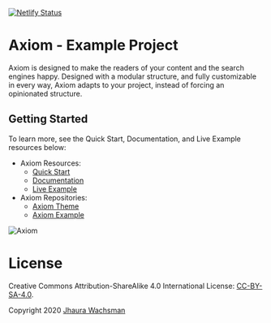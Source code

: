 [![Netlify Status](https://api.netlify.com/api/v1/badges/875c17cf-6cff-4611-94b9-b5804f5e6a9e/deploy-status)](https://app.netlify.com/sites/axiom-example/deploys)

# Axiom - Example Project

Axiom is designed to make the readers of your content and the search engines happy. Designed with a modular structure, and fully customizable in every way, Axiom adapts to your project, instead of forcing an opinionated structure.

## Getting Started

To learn more, see the Quick Start, Documentation, and Live Example resources below:

- Axiom Resources:
  - [Quick Start](https://axiom-example.netlify.app/docs/quick-start/)
  - [Documentation](https://axiom-example.netlify.app/docs/)
  - [Live Example](https://axiom-example.netlify.app/)
- Axiom Repositories:
  - [Axiom Theme](https://github.com/marketempower/axiom)
  - [Axiom Example](https://github.com/marketempower/axiom-example)

![Axiom](https://github.com/marketempower/axiom/raw/master/images/screenshot.png)

# License

Creative Commons Attribution-ShareAlike 4.0 International License: [CC-BY-SA-4.0](https://github.com/marketempower/axiom-example/blob/master/LICENSE).

Copyright 2020 [Jhaura Wachsman](https://www.jhaurawachsman.com/)
